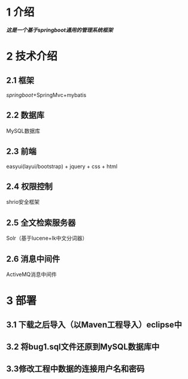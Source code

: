 # 1 介绍
***这是一个基于springboot通用的管理系统框架***
# 2 技术介绍
## 2.1 框架
*springboot*+SpringMvc+mybatis
## 2.2 数据库
MySQL数据库
## 2.3 前端
easyui(layui/bootstrap) + jquery + css + html
## 2.4 权限控制
shrio安全框架
## 2.5 全文检索服务器
Solr（基于lucene+Ik中文分词器）
## 2.6 消息中间件
ActiveMQ消息中间件
# 3 部署
## 3.1 下载之后导入（以Maven工程导入）eclipse中
## 3.2 将bug1.sql文件还原到MySQL数据库中
## 3.3修改工程中数据的连接用户名和密码
